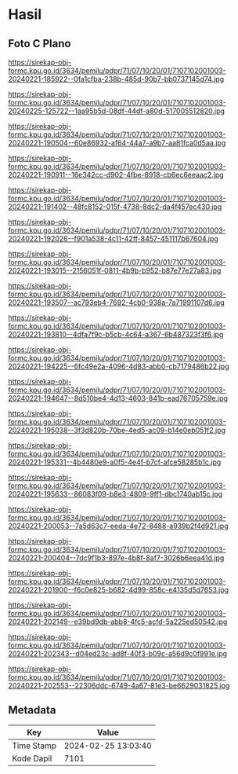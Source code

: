 # Hasil

## Foto C Plano

https://sirekap-obj-formc.kpu.go.id/3634/pemilu/pdpr/71/07/10/20/01/7107102001003-20240221-185922--0fa1cfba-238b-485d-90b7-bb0737145d74.jpg

https://sirekap-obj-formc.kpu.go.id/3634/pemilu/pdpr/71/07/10/20/01/7107102001003-20240225-125722--1aa95b5d-08df-44df-a80d-517005512820.jpg

https://sirekap-obj-formc.kpu.go.id/3634/pemilu/pdpr/71/07/10/20/01/7107102001003-20240221-190504--60e86932-af64-44a7-a9b7-aa81fca0d5aa.jpg

https://sirekap-obj-formc.kpu.go.id/3634/pemilu/pdpr/71/07/10/20/01/7107102001003-20240221-190911--16e342cc-d902-4fbe-8918-cb6ec6eeaac2.jpg

https://sirekap-obj-formc.kpu.go.id/3634/pemilu/pdpr/71/07/10/20/01/7107102001003-20240221-191402--48fc8152-015f-4738-8dc2-da4f457ec430.jpg

https://sirekap-obj-formc.kpu.go.id/3634/pemilu/pdpr/71/07/10/20/01/7107102001003-20240221-192026--f901a538-4c11-42ff-8457-451117b67604.jpg

https://sirekap-obj-formc.kpu.go.id/3634/pemilu/pdpr/71/07/10/20/01/7107102001003-20240221-193015--2156051f-0811-4b9b-b952-b87e77e27a83.jpg

https://sirekap-obj-formc.kpu.go.id/3634/pemilu/pdpr/71/07/10/20/01/7107102001003-20240221-193507--ac793eb4-7692-4cb0-938a-7a71991107d6.jpg

https://sirekap-obj-formc.kpu.go.id/3634/pemilu/pdpr/71/07/10/20/01/7107102001003-20240221-193810--4dfa7f9c-b5cb-4c64-a367-6b487323f3f6.jpg

https://sirekap-obj-formc.kpu.go.id/3634/pemilu/pdpr/71/07/10/20/01/7107102001003-20240221-194225--6fc49e2a-4096-4d83-abb0-cb7179486b22.jpg

https://sirekap-obj-formc.kpu.go.id/3634/pemilu/pdpr/71/07/10/20/01/7107102001003-20240221-194647--8d510be4-4d13-4603-841b-ead76705759e.jpg

https://sirekap-obj-formc.kpu.go.id/3634/pemilu/pdpr/71/07/10/20/01/7107102001003-20240221-195038--3f3d820b-70be-4ed5-ac09-b14e0eb051f2.jpg

https://sirekap-obj-formc.kpu.go.id/3634/pemilu/pdpr/71/07/10/20/01/7107102001003-20240221-195331--4b4480e9-a0f5-4e4f-b7cf-afce58285b1c.jpg

https://sirekap-obj-formc.kpu.go.id/3634/pemilu/pdpr/71/07/10/20/01/7107102001003-20240221-195633--86083f09-b8e3-4809-9ff1-dbc1740ab15c.jpg

https://sirekap-obj-formc.kpu.go.id/3634/pemilu/pdpr/71/07/10/20/01/7107102001003-20240221-200053--7a5d63c7-eeda-4e72-8488-a939b2f4d921.jpg

https://sirekap-obj-formc.kpu.go.id/3634/pemilu/pdpr/71/07/10/20/01/7107102001003-20240221-200404--7dc9f1b3-897e-4b8f-8af7-3026b6eea41d.jpg

https://sirekap-obj-formc.kpu.go.id/3634/pemilu/pdpr/71/07/10/20/01/7107102001003-20240221-201900--f6c0e825-b682-4d99-858c-e4135d5d7653.jpg

https://sirekap-obj-formc.kpu.go.id/3634/pemilu/pdpr/71/07/10/20/01/7107102001003-20240221-202149--e39bd9db-abb8-4fc5-acfd-5a225ed50542.jpg

https://sirekap-obj-formc.kpu.go.id/3634/pemilu/pdpr/71/07/10/20/01/7107102001003-20240221-202343--d04ed23c-ad8f-40f3-b09c-a56d9c0f991e.jpg

https://sirekap-obj-formc.kpu.go.id/3634/pemilu/pdpr/71/07/10/20/01/7107102001003-20240221-202553--22306ddc-6749-4a67-81e3-be6629031825.jpg


## Metadata

| Key        | Value               |
| ---------- | ------------------- |
| Time Stamp | 2024-02-25 13:03:40 |
| Kode Dapil | 7101                |



